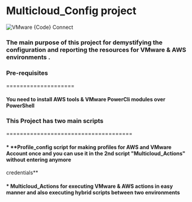 # Multicloud_Config project

![VMware {Code} Connect](https://pbs.twimg.com/media/Ec0Ww3MXgAApbg-?format=jpg&name=large)


### The main purpose of this project for demystifying the configuration and reporting the resources for VMware & AWS environments .


### Pre-requisites
====================

####    **You need to install AWS tools & VMware PowerCli modules over PowerShell**


### This Project has two main scripts
=====================================

 #### * **Profile_config script for making profiles for AWS and VMware Account once and you can use it in the 2nd script "Multicloud_Actions" without entering anymore  
   credentials**

 #### * **Multicloud_Actions for executing VMware & AWS actions in easy manner and also executing hybrid scripts between two environments**

